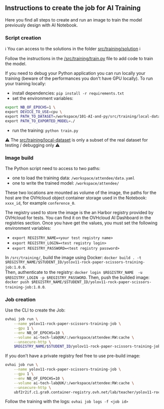 ## Instructions to create the job for AI Training

Here you find all steps to create and run an image to train the model previously design with AI Notebook.

### Script creation

ℹ️ You can access to the solutions in the folder [src/training/solution](../src/training/solution) ℹ️

Follow the instructions in the [/src/training/train.py](../src/training/train.py) file to add code to train the model.

If you need to debug your Python application you can run locally your training (beware of the performances you don't have GPU locally).
To run your training locally:
 - install dependencies: `pip install -r requirements.txt`
 - set the environment variables:
```bash
export NB_OF_EPOCHS=1 \
export DEVICE_TO_USE=cpu \
export PATH_TO_DATASET=/workspace/101-AI-and-py/src/training/local-dataset/data.yaml \
export PATH_TO_EXPORTED_MODEL=./
```
 - run the training: `python train.py`

⚠️ The [src/training/local-dataset](../src/training/local-dataset) is only a subset of the real dataset for testing / debugging only ⚠️

### Image build

The Python script need to access to two paths:
 - one to load the training data: `/workspace/attendee/data.yaml`
 - one to write the trained model: `/workspace/attendee/`

These two locations are mounted as volume of the image, the paths for the host are the OVHcloud object container storage used in the Notebook: `xxxx_id`, for example `conference_0`.

The registry used to store the image is the an Harbor registry provided by OVHcloud for tests.
You can find it on the OVHcloud AI Dashboard in the registries section.
Once you have get the values, you must set the following environment variables:
 - `export REGISTRY_NAME=<your test registry name>`
 - `export REGISTRY_LOGIN=<test registry login>`
 - `export REGISTRY_PASSWORD=<test registry password>`

In `/src/training/`, build the image using Docker: `docker build . -t $REGISTRY_NAME/$STUDENT_ID/yolov11-rock-paper-scissors-training-job:1.0.0`.  
Then, authenticate to the registry: `docker login $REGISTRY_NAME  -u $REGISTRY_LOGIN -p $REGISTRY_PASSWORD`.
Then, push the builded image: `docker push $REGISTRY_NAME/$STUDENT_ID/yolov11-rock-paper-scissors-training-job:1.0.0`.

### Job creation 

Use the CLI to create the Job:
```bash
ovhai job run \
	--name yolov11-rock-paper-scissors-training-job \
	--gpu 1 \
	--env NB_OF_EPOCHS=10 \
	--volume ai-tech-lab@UK/:/workspace/attendee:RW:cache \
	--unsecure-http \
	$REGISTRY_NAME/$STUDENT_ID/yolov11-rock-paper-scissors-training-job:1.0.0
```

If you don't have a private registry feel free to use pre-build image:
```bash
ovhai job run \
	--name yolov11-rock-paper-scissors-training-job \
	--gpu 1 \
	--env NB_OF_EPOCHS=10 \
	--volume ai-tech-lab@UK/:/workspace/attendee:RW:cache \
	--unsecure-http \
	ubf2r2if.c1.gra9.container-registry.ovh.net/lab/teacher/yolov11-rock-paper-scissors-training-job:1.0.0
```

Follow the training with the logs: `ovhai job logs -f <job id>`